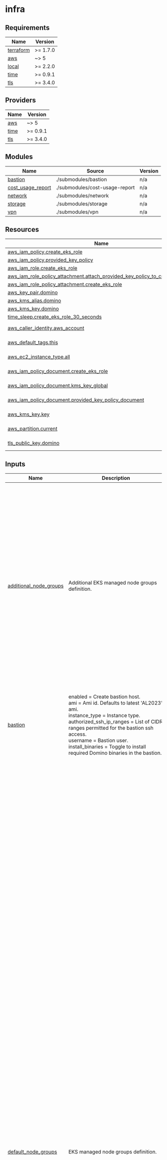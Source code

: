 # infra

<!-- BEGIN_TF_DOCS -->
## Requirements

| Name | Version |
|------|---------|
| <a name="requirement_terraform"></a> [terraform](#requirement\_terraform) | >= 1.7.0 |
| <a name="requirement_aws"></a> [aws](#requirement\_aws) | ~> 5 |
| <a name="requirement_local"></a> [local](#requirement\_local) | >= 2.2.0 |
| <a name="requirement_time"></a> [time](#requirement\_time) | >= 0.9.1 |
| <a name="requirement_tls"></a> [tls](#requirement\_tls) | >= 3.4.0 |

## Providers

| Name | Version |
|------|---------|
| <a name="provider_aws"></a> [aws](#provider\_aws) | ~> 5 |
| <a name="provider_time"></a> [time](#provider\_time) | >= 0.9.1 |
| <a name="provider_tls"></a> [tls](#provider\_tls) | >= 3.4.0 |

## Modules

| Name | Source | Version |
|------|--------|---------|
| <a name="module_bastion"></a> [bastion](#module\_bastion) | ./submodules/bastion | n/a |
| <a name="module_cost_usage_report"></a> [cost\_usage\_report](#module\_cost\_usage\_report) | ./submodules/cost-usage-report | n/a |
| <a name="module_network"></a> [network](#module\_network) | ./submodules/network | n/a |
| <a name="module_storage"></a> [storage](#module\_storage) | ./submodules/storage | n/a |
| <a name="module_vpn"></a> [vpn](#module\_vpn) | ./submodules/vpn | n/a |

## Resources

| Name | Type |
|------|------|
| [aws_iam_policy.create_eks_role](https://registry.terraform.io/providers/hashicorp/aws/latest/docs/resources/iam_policy) | resource |
| [aws_iam_policy.provided_key_policy](https://registry.terraform.io/providers/hashicorp/aws/latest/docs/resources/iam_policy) | resource |
| [aws_iam_role.create_eks_role](https://registry.terraform.io/providers/hashicorp/aws/latest/docs/resources/iam_role) | resource |
| [aws_iam_role_policy_attachment.attach_provided_key_policy_to_create_eks_role](https://registry.terraform.io/providers/hashicorp/aws/latest/docs/resources/iam_role_policy_attachment) | resource |
| [aws_iam_role_policy_attachment.create_eks_role](https://registry.terraform.io/providers/hashicorp/aws/latest/docs/resources/iam_role_policy_attachment) | resource |
| [aws_key_pair.domino](https://registry.terraform.io/providers/hashicorp/aws/latest/docs/resources/key_pair) | resource |
| [aws_kms_alias.domino](https://registry.terraform.io/providers/hashicorp/aws/latest/docs/resources/kms_alias) | resource |
| [aws_kms_key.domino](https://registry.terraform.io/providers/hashicorp/aws/latest/docs/resources/kms_key) | resource |
| [time_sleep.create_eks_role_30_seconds](https://registry.terraform.io/providers/hashicorp/time/latest/docs/resources/sleep) | resource |
| [aws_caller_identity.aws_account](https://registry.terraform.io/providers/hashicorp/aws/latest/docs/data-sources/caller_identity) | data source |
| [aws_default_tags.this](https://registry.terraform.io/providers/hashicorp/aws/latest/docs/data-sources/default_tags) | data source |
| [aws_ec2_instance_type.all](https://registry.terraform.io/providers/hashicorp/aws/latest/docs/data-sources/ec2_instance_type) | data source |
| [aws_iam_policy_document.create_eks_role](https://registry.terraform.io/providers/hashicorp/aws/latest/docs/data-sources/iam_policy_document) | data source |
| [aws_iam_policy_document.kms_key_global](https://registry.terraform.io/providers/hashicorp/aws/latest/docs/data-sources/iam_policy_document) | data source |
| [aws_iam_policy_document.provided_key_policy_document](https://registry.terraform.io/providers/hashicorp/aws/latest/docs/data-sources/iam_policy_document) | data source |
| [aws_kms_key.key](https://registry.terraform.io/providers/hashicorp/aws/latest/docs/data-sources/kms_key) | data source |
| [aws_partition.current](https://registry.terraform.io/providers/hashicorp/aws/latest/docs/data-sources/partition) | data source |
| [tls_public_key.domino](https://registry.terraform.io/providers/hashicorp/tls/latest/docs/data-sources/public_key) | data source |

## Inputs

| Name | Description | Type | Default | Required |
|------|-------------|------|---------|:--------:|
| <a name="input_additional_node_groups"></a> [additional\_node\_groups](#input\_additional\_node\_groups) | Additional EKS managed node groups definition. | <pre>map(object({<br/>    single_nodegroup           = optional(bool, false)<br/>    ami                        = optional(string, null)<br/>    bootstrap_extra_args       = optional(string, "")<br/>    instance_types             = list(string)<br/>    spot                       = optional(bool, false)<br/>    min_per_az                 = number<br/>    max_per_az                 = number<br/>    max_unavailable_percentage = optional(number, 50)<br/>    max_unavailable            = optional(number)<br/>    desired_per_az             = number<br/>    update_strategy            = optional(string, "DEFAULT")<br/>    availability_zone_ids      = list(string)<br/>    labels                     = map(string)<br/>    taints = optional(list(object({<br/>      key    = string<br/>      value  = optional(string)<br/>      effect = string<br/>    })), [])<br/>    tags   = optional(map(string), {})<br/>    gpu    = optional(bool, null)<br/>    neuron = optional(bool, null)<br/>    volume = object({<br/>      size       = string<br/>      type       = string<br/>      iops       = optional(number)<br/>      throughput = optional(number, 500)<br/>    })<br/>  }))</pre> | `{}` | no |
| <a name="input_bastion"></a> [bastion](#input\_bastion) | enabled                  = Create bastion host.<br/>    ami                      = Ami id. Defaults to latest 'AL2023' ami.<br/>    instance\_type            = Instance type.<br/>    authorized\_ssh\_ip\_ranges = List of CIDR ranges permitted for the bastion ssh access.<br/>    username                 = Bastion user.<br/>    install\_binaries         = Toggle to install required Domino binaries in the bastion. | <pre>object({<br/>    enabled                  = optional(bool, true)<br/>    ami_id                   = optional(string, null) # default will use the latest 'al2023' ami<br/>    instance_type            = optional(string, "t3.micro")<br/>    authorized_ssh_ip_ranges = optional(list(string), ["0.0.0.0/0"])<br/>    username                 = optional(string, "ec2-user")<br/>    install_binaries         = optional(bool, false)<br/>  })</pre> | `{}` | no |
| <a name="input_default_node_groups"></a> [default\_node\_groups](#input\_default\_node\_groups) | EKS managed node groups definition. | <pre>object(<br/>    {<br/>      compute = object(<br/>        {<br/>          single_nodegroup           = optional(bool, false)<br/>          ami                        = optional(string, null)<br/>          bootstrap_extra_args       = optional(string, "")<br/>          instance_types             = optional(list(string), ["m6i.2xlarge"])<br/>          spot                       = optional(bool, false)<br/>          min_per_az                 = optional(number, 0)<br/>          max_per_az                 = optional(number, 10)<br/>          max_unavailable_percentage = optional(number, 50)<br/>          max_unavailable            = optional(number, null)<br/>          desired_per_az             = optional(number, 0)<br/>          update_strategy            = optional(string, "DEFAULT")<br/>          availability_zone_ids      = list(string)<br/>          labels = optional(map(string), {<br/>            "dominodatalab.com/node-pool" = "default"<br/>          })<br/>          taints = optional(list(object({<br/>            key    = string<br/>            value  = optional(string)<br/>            effect = string<br/>          })), [])<br/>          tags = optional(map(string), {})<br/>          gpu  = optional(bool, null)<br/>          volume = optional(object({<br/>            size       = optional(number, 1000)<br/>            type       = optional(string, "gp3")<br/>            iops       = optional(number)<br/>            throughput = optional(number, 500)<br/>            }), {<br/>            size       = 1000<br/>            type       = "gp3"<br/>            iops       = null<br/>            throughput = 500<br/>            }<br/>          )<br/>      }),<br/>      platform = object(<br/>        {<br/>          single_nodegroup           = optional(bool, false)<br/>          ami                        = optional(string, null)<br/>          bootstrap_extra_args       = optional(string, "")<br/>          instance_types             = optional(list(string), ["m7i-flex.2xlarge"])<br/>          spot                       = optional(bool, false)<br/>          min_per_az                 = optional(number, 1)<br/>          max_per_az                 = optional(number, 10)<br/>          max_unavailable_percentage = optional(number, null)<br/>          max_unavailable            = optional(number, 1)<br/>          desired_per_az             = optional(number, 1)<br/>          update_strategy            = optional(string, "DEFAULT")<br/>          availability_zone_ids      = list(string)<br/>          labels = optional(map(string), {<br/>            "dominodatalab.com/node-pool"           = "platform"<br/>            "dominodatalab.com/calico-controlplane" = "true"<br/>          })<br/>          taints = optional(list(object({<br/>            key    = string<br/>            value  = optional(string)<br/>            effect = string<br/>          })), [])<br/>          tags = optional(map(string), {})<br/>          gpu  = optional(bool, null)<br/>          volume = optional(object({<br/>            size = optional(number, 100)<br/>            type = optional(string, "gp3")<br/>            }), {<br/>            size = 100<br/>            type = "gp3"<br/>            }<br/>          )<br/>      }),<br/>      gpu = object(<br/>        {<br/>          single_nodegroup           = optional(bool, false)<br/>          ami                        = optional(string, null)<br/>          bootstrap_extra_args       = optional(string, "")<br/>          instance_types             = optional(list(string), ["g5.2xlarge"])<br/>          spot                       = optional(bool, false)<br/>          min_per_az                 = optional(number, 0)<br/>          max_per_az                 = optional(number, 10)<br/>          max_unavailable_percentage = optional(number, 50)<br/>          max_unavailable            = optional(number, null)<br/>          desired_per_az             = optional(number, 0)<br/>          update_strategy            = optional(string, "DEFAULT")<br/>          availability_zone_ids      = list(string)<br/>          labels = optional(map(string), {<br/>            "dominodatalab.com/node-pool" = "default-gpu"<br/>            "nvidia.com/gpu"              = true<br/>          })<br/>          taints = optional(list(object({<br/>            key    = string<br/>            value  = optional(string)<br/>            effect = string<br/>            })), [{<br/>            key    = "nvidia.com/gpu"<br/>            value  = "true"<br/>            effect = "NO_SCHEDULE"<br/>            }<br/>          ])<br/>          tags = optional(map(string), {})<br/>          gpu  = optional(bool, null)<br/>          volume = optional(object({<br/>            size = optional(number, 1000)<br/>            type = optional(string, "gp3")<br/>            }), {<br/>            size = 1000<br/>            type = "gp3"<br/>            }<br/>          )<br/>      })<br/>  })</pre> | <pre>{<br/>  "compute": {<br/>    "availability_zone_ids": []<br/>  },<br/>  "gpu": {<br/>    "availability_zone_ids": []<br/>  },<br/>  "platform": {<br/>    "availability_zone_ids": []<br/>  }<br/>}</pre> | no |
| <a name="input_deploy_id"></a> [deploy\_id](#input\_deploy\_id) | Domino Deployment ID. | `string` | `"domino-eks"` | no |
| <a name="input_domino_cur"></a> [domino\_cur](#input\_domino\_cur) | Determines whether to provision domino cost related infrastructures, ie, long term storage | <pre>object({<br/>    provision_cost_usage_report = optional(bool, false)<br/>  })</pre> | `{}` | no |
| <a name="input_eks"></a> [eks](#input\_eks) | run\_k8s\_setup = Toggle to run the k8s setup.<br/>    creation\_role\_name = Name of the role to import.<br/>    k8s\_version = EKS cluster k8s version.<br/>    nodes\_master  Grants the nodes role system:master access. NOT recomended<br/>    kubeconfig = {<br/>      extra\_args = Optional extra args when generating kubeconfig.<br/>      path       = Fully qualified path name to write the kubeconfig file.<br/>    }<br/>    public\_access = {<br/>      enabled = Enable EKS API public endpoint.<br/>      cidrs   = List of CIDR ranges permitted for accessing the EKS public endpoint.<br/>    }<br/>    Custom role maps for aws auth configmap<br/>    custom\_role\_maps = {<br/>      rolearn  = string<br/>      username = string<br/>      groups   = list(string)<br/>    }<br/>    master\_role\_names  = IAM role names to be added as masters in eks.<br/>    cluster\_addons     = EKS cluster addons. vpc-cni is installed separately.<br/>    vpc\_cni            = Configuration for AWS VPC CNI<br/>    ssm\_log\_group\_name = CloudWatch log group to send the SSM session logs to.<br/>    identity\_providers = Configuration for IDP(Identity Provider).<br/>    oidc\_provider =  Configuration for the IAM OIDC Identity Provider. | <pre>object({<br/>    run_k8s_setup      = optional(bool, true)<br/>    creation_role_name = optional(string, null)<br/>    k8s_version        = optional(string, "1.30")<br/>    nodes_master       = optional(bool, false)<br/>    kubeconfig = optional(object({<br/>      extra_args = optional(string, "")<br/>      path       = optional(string, null)<br/>    }), {})<br/>    public_access = optional(object({<br/>      enabled = optional(bool, false)<br/>      cidrs   = optional(list(string), [])<br/>    }), {})<br/>    custom_role_maps = optional(list(object({<br/>      rolearn  = string<br/>      username = string<br/>      groups   = list(string)<br/>    })), [])<br/>    master_role_names  = optional(list(string), [])<br/>    cluster_addons     = optional(list(string), ["kube-proxy", "coredns", "vpc-cni", "eks-pod-identity-agent"])<br/>    ssm_log_group_name = optional(string, "session-manager")<br/>    vpc_cni = optional(object({<br/>      prefix_delegation = optional(bool)<br/>      annotate_pod_ip   = optional(bool)<br/>    }))<br/>    identity_providers = optional(list(object({<br/>      client_id                     = string<br/>      groups_claim                  = optional(string, null)<br/>      groups_prefix                 = optional(string, null)<br/>      identity_provider_config_name = string<br/>      issuer_url                    = optional(string, null)<br/>      required_claims               = optional(map(string), null)<br/>      username_claim                = optional(string, null)<br/>      username_prefix               = optional(string, null)<br/>    })), [])<br/>    oidc_provider = optional(object({<br/>      create = optional(bool, true)<br/>      oidc = optional(object({<br/>        id              = optional(string, null)<br/>        arn             = optional(string, null)<br/>        url             = optional(string, null)<br/>        thumbprint_list = optional(list(string), null)<br/>      }), null)<br/>    }), {})<br/>  })</pre> | `{}` | no |
| <a name="input_ignore_tags"></a> [ignore\_tags](#input\_ignore\_tags) | Tag keys to be ignored by the aws provider. | `list(string)` | `[]` | no |
| <a name="input_karpenter_node_groups"></a> [karpenter\_node\_groups](#input\_karpenter\_node\_groups) | Configuration for EKS node groups managed by Karpenter. These node groups are designed to dynamically scale<br/>    workloads based on resource requirements.<br/>    Set `single_nodegroup: true` to create a single node group spanning multiple availability zones (AZs)<br/>    instead of creating a separate node group per AZ. This is useful for simplifying management but may<br/>    not be ideal for workloads requiring strict zone affinity (e.g., due to EBS volume zonal constraints). | <pre>map(object({<br/>    ami                        = optional(string, null)<br/>    bootstrap_extra_args       = optional(string, "")<br/>    instance_types             = optional(list(string), ["m6a.large"])<br/>    spot                       = optional(bool, false)<br/>    min_per_az                 = optional(number, 1)<br/>    max_per_az                 = optional(number, 1)<br/>    max_unavailable_percentage = optional(number, null)<br/>    max_unavailable            = optional(number, 1)<br/>    update_strategy            = optional(string, "MINIMAL")<br/>    desired_per_az             = optional(number, 1)<br/>    availability_zone_ids      = list(string)<br/>    labels = optional(map(string), {<br/>      "dominodatalab.com/node-pool"           = "karpenter"<br/>      "dominodatalab.com/calico-controlplane" = "true"<br/>    })<br/>    taints = optional(list(object({<br/>      key    = string<br/>      value  = optional(string)<br/>      effect = string<br/>    })), [])<br/>    tags = optional(map(string), {})<br/>    gpu  = optional(bool, null)<br/>    volume = optional(object({<br/>      size       = optional(string, "100")<br/>      type       = optional(string, "gp3")<br/>      iops       = optional(number)<br/>      throughput = optional(number, 500)<br/>    }), {})<br/>    single_nodegroup = optional(bool, false)<br/>  }))</pre> | `{}` | no |
| <a name="input_kms"></a> [kms](#input\_kms) | enabled             = "Toggle, if set use either the specified KMS key\_id or a Domino-generated one"<br/>    key\_id              = optional(string, null)<br/>    additional\_policies = "Allows setting additional KMS key policies when using a Domino-generated key" | <pre>object({<br/>    enabled             = optional(bool, true)<br/>    key_id              = optional(string, null)<br/>    additional_policies = optional(list(string), [])<br/>  })</pre> | `{}` | no |
| <a name="input_network"></a> [network](#input\_network) | vpc = {<br/>      id = Existing vpc id, it will bypass creation by this module.<br/>      subnets = {<br/>        private = Existing private subnets.<br/>        public  = Existing public subnets.<br/>        pod     = Existing pod subnets.<br/>      }), {})<br/>    }), {})<br/>    network\_bits = {<br/>      public  = Number of network bits to allocate to the public subnet. i.e /27 -> 32 IPs.<br/>      private = Number of network bits to allocate to the private subnet. i.e /19 -> 8,192 IPs.<br/>      pod     = Number of network bits to allocate to the private subnet. i.e /19 -> 8,192 IPs.<br/>    }<br/>    cidrs = {<br/>      vpc     = The IPv4 CIDR block for the VPC.<br/>      pod     = The IPv4 CIDR block for the Pod subnets.<br/>    }<br/>    use\_pod\_cidr        = Use additional pod CIDR range (ie 100.64.0.0/16) for pod networking.<br/>    create\_ecr\_endpoint = Create the VPC Endpoint For ECR.<br/>    create\_s3\_endpoint = Create the VPC Endpoint For S3. | <pre>object({<br/>    vpc = optional(object({<br/>      id = optional(string, null)<br/>      subnets = optional(object({<br/>        private = optional(list(string), [])<br/>        public  = optional(list(string), [])<br/>        pod     = optional(list(string), [])<br/>      }), {})<br/>    }), {})<br/>    network_bits = optional(object({<br/>      public  = optional(number, 27)<br/>      private = optional(number, 19)<br/>      pod     = optional(number, 19)<br/>      }<br/>    ), {})<br/>    cidrs = optional(object({<br/>      vpc = optional(string, "10.0.0.0/16")<br/>      pod = optional(string, "100.64.0.0/16")<br/>    }), {})<br/>    use_pod_cidr        = optional(bool, true)<br/>    create_ecr_endpoint = optional(bool, true)<br/>    create_s3_endpoint  = optional(bool, true)<br/>  })</pre> | `{}` | no |
| <a name="input_region"></a> [region](#input\_region) | AWS region for the deployment | `string` | n/a | yes |
| <a name="input_ssh_pvt_key_path"></a> [ssh\_pvt\_key\_path](#input\_ssh\_pvt\_key\_path) | SSH private key filepath. | `string` | n/a | yes |
| <a name="input_storage"></a> [storage](#input\_storage) | storage = {<br/>      filesystem\_type = File system type(netapp\|efs\|none)<br/>      efs = {<br/>        access\_point\_path = Filesystem path for efs.<br/>        backup\_vault = {<br/>          create        = Create backup vault for EFS toggle.<br/>          force\_destroy = Toggle to allow automatic destruction of all backups when destroying.<br/>          backup = {<br/>            schedule           = Cron-style schedule for EFS backup vault (default: once a day at 12pm).<br/>            cold\_storage\_after = Move backup data to cold storage after this many days.<br/>            delete\_after       = Delete backup data after this many days.<br/>          }<br/>        }<br/>      }<br/>      netapp = {<br/>        migrate\_from\_efs = {<br/>          enabled =  When enabled, both EFS and NetApp resources will be provisioned simultaneously during the migration period.<br/>          datasync = {<br/>            enabled  = Toggle to enable AWS DataSync for automated data transfer from EFS to NetApp FSx.<br/>            schedule = Cron-style schedule for the DataSync task, specifying how often the data transfer will occur (default: hourly).<br/>            verify\_mode = One of: POINT\_IN\_TIME\_CONSISTENT, ONLY\_FILES\_TRANSFERRED, NONE.<br/>          }<br/>        }<br/>        deployment\_type = netapp ontap deployment type,('MULTI\_AZ\_1', 'MULTI\_AZ\_2', 'SINGLE\_AZ\_1', 'SINGLE\_AZ\_2')<br/>        storage\_capacity = Filesystem Storage capacity<br/>        throughput\_capacity = Filesystem throughput capacity<br/>        automatic\_backup\_retention\_days = How many days to keep backups<br/>        daily\_automatic\_backup\_start\_time = Start time in 'HH:MM' format to initiate backups<br/><br/>        storage\_capacity\_autosizing = Options for the FXN automatic storage capacity increase, cloudformation template<br/>          enabled                     = Enable automatic storage capacity increase.<br/>          threshold                  = Used storage capacity threshold.<br/>          percent\_capacity\_increase  = The percentage increase in storage capacity when used storage exceeds<br/>                                       LowFreeDataStorageCapacityThreshold. Minimum increase is 10 %.<br/>          notification\_email\_address = The email address for alarm notification.<br/>        }<br/>        volume = {<br/>          create                     = Create a volume associated with the filesystem.<br/>          name\_suffix                = The suffix to name the volume<br/>          storage\_efficiency\_enabled = Toggle storage\_efficiency\_enabled<br/>          junction\_path              = filesystem junction path<br/>          size\_in\_megabytes          = The size of the volume<br/>      }<br/>      s3 = {<br/>        force\_destroy\_on\_deletion = Toogle to allow recursive deletion of all objects in the s3 buckets. if 'false' terraform will NOT be able to delete non-empty buckets.<br/>      }<br/>      ecr = {<br/>        force\_destroy\_on\_deletion = Toogle to allow recursive deletion of all objects in the ECR repositories. if 'false' terraform will NOT be able to delete non-empty repositories.<br/>      }<br/>      enable\_remote\_backup = Enable tagging required for cross-account backups<br/>      costs\_enabled = Determines whether to provision domino cost related infrastructures, ie, long term storage<br/>      workspace\_audit = {<br/>        enabled = Determines whether to provision workspace audit buckets<br/>        events\_bucket\_name = workspace-events bucket name<br/>        events\_archive\_bucket\_name = workspace-events-archive bucket name<br/>      }<br/>    }<br/>  } | <pre>object({<br/>    filesystem_type = optional(string, "efs")<br/>    efs = optional(object({<br/>      access_point_path = optional(string, "/domino")<br/>      backup_vault = optional(object({<br/>        create        = optional(bool, true)<br/>        force_destroy = optional(bool, true)<br/>        backup = optional(object({<br/>          schedule           = optional(string, "0 12 * * ? *")<br/>          cold_storage_after = optional(number, 35)<br/>          delete_after       = optional(number, 125)<br/>        }), {})<br/>      }), {})<br/>    }), {})<br/>    netapp = optional(object({<br/>      migrate_from_efs = optional(object({<br/>        enabled = optional(bool, false)<br/>        datasync = optional(object({<br/>          enabled     = optional(bool, false)<br/>          target      = optional(string, "netapp")<br/>          schedule    = optional(string, "cron(0 */4 * * ? *)")<br/>          verify_mode = optional(string, "ONLY_FILES_TRANSFERRED")<br/>        }), {})<br/>      }), {})<br/>      deployment_type                   = optional(string, "SINGLE_AZ_1")<br/>      storage_capacity                  = optional(number, 1024)<br/>      throughput_capacity               = optional(number, 128)<br/>      automatic_backup_retention_days   = optional(number, 90)<br/>      daily_automatic_backup_start_time = optional(string, "00:00")<br/>      storage_capacity_autosizing = optional(object({<br/>        enabled                    = optional(bool, false)<br/>        threshold                  = optional(number, 70)<br/>        percent_capacity_increase  = optional(number, 30)<br/>        notification_email_address = optional(string, "")<br/>      }), {})<br/>      volume = optional(object({<br/>        create                     = optional(bool, true)<br/>        name_suffix                = optional(string, "domino_shared_storage")<br/>        storage_efficiency_enabled = optional(bool, true)<br/>        junction_path              = optional(string, "/domino")<br/>        size_in_megabytes          = optional(number, 1048576)<br/>      }), {})<br/>    }), {})<br/>    s3 = optional(object({<br/>      create                    = optional(bool, true)<br/>      force_destroy_on_deletion = optional(bool, true)<br/>    }), {})<br/>    ecr = optional(object({<br/>      create                    = optional(bool, true)<br/>      force_destroy_on_deletion = optional(bool, true)<br/>    }), {}),<br/>    enable_remote_backup = optional(bool, false)<br/>    costs_enabled        = optional(bool, true)<br/>    workspace_audit = optional(object({<br/>      enabled                    = optional(bool, false)<br/>      events_bucket_name         = optional(string, "workspace-audit-events-working")<br/>      events_archive_bucket_name = optional(string, "workspace-audit-events-archive")<br/>    }), {})<br/>  })</pre> | `{}` | no |
| <a name="input_tags"></a> [tags](#input\_tags) | Deployment tags. | `map(string)` | `{}` | no |
| <a name="input_use_fips_endpoint"></a> [use\_fips\_endpoint](#input\_use\_fips\_endpoint) | Use aws FIPS endpoints | `bool` | `false` | no |
| <a name="input_vpn_connections"></a> [vpn\_connections](#input\_vpn\_connections) | create = Create a VPN connection.<br/>    connections = List of VPN connections, each with:<br/>      - name: Name for identification (optional).<br/>      - shared\_ip: Customer's shared IP Address (optional).<br/>      - cidr\_block: CIDR block for the customer's network (optional). | <pre>object({<br/>    create = optional(bool, false)<br/>    connections = optional(list(object({<br/>      name        = optional(string, "")<br/>      shared_ip   = optional(string, "")<br/>      cidr_blocks = optional(list(string), [])<br/>    })), [])<br/>  })</pre> | `{}` | no |

## Outputs

| Name | Description |
|------|-------------|
| <a name="output_additional_node_groups"></a> [additional\_node\_groups](#output\_additional\_node\_groups) | Additional EKS managed node groups definition. |
| <a name="output_bastion"></a> [bastion](#output\_bastion) | Bastion details, if it was created. |
| <a name="output_cost_usage_report"></a> [cost\_usage\_report](#output\_cost\_usage\_report) | Cost Usage Report |
| <a name="output_create_eks_role_arn"></a> [create\_eks\_role\_arn](#output\_create\_eks\_role\_arn) | Role arn to assume during the EKS cluster creation. |
| <a name="output_default_node_groups"></a> [default\_node\_groups](#output\_default\_node\_groups) | Default nodegroups. |
| <a name="output_deploy_id"></a> [deploy\_id](#output\_deploy\_id) | Domino Deployment ID. |
| <a name="output_domino_key_pair"></a> [domino\_key\_pair](#output\_domino\_key\_pair) | Domino key pair |
| <a name="output_eks"></a> [eks](#output\_eks) | EKS variables. |
| <a name="output_ignore_tags"></a> [ignore\_tags](#output\_ignore\_tags) | Tags to be ignored by the aws provider |
| <a name="output_kms"></a> [kms](#output\_kms) | KMS key details, if enabled. |
| <a name="output_monitoring_bucket"></a> [monitoring\_bucket](#output\_monitoring\_bucket) | Monitoring Bucket |
| <a name="output_network"></a> [network](#output\_network) | Network details. |
| <a name="output_node_iam_policies"></a> [node\_iam\_policies](#output\_node\_iam\_policies) | Policies attached to EKS nodes role |
| <a name="output_region"></a> [region](#output\_region) | Deployment Region. |
| <a name="output_ssh_key"></a> [ssh\_key](#output\_ssh\_key) | SSH key path,name. |
| <a name="output_storage"></a> [storage](#output\_storage) | Storage details. |
| <a name="output_tags"></a> [tags](#output\_tags) | Deployment tags. |
| <a name="output_vpn_connections"></a> [vpn\_connections](#output\_vpn\_connections) | VPN connection information |
<!-- END_TF_DOCS -->
